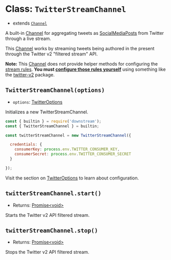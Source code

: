 # Class: `TwitterStreamChannel`

- extends [`Channel`](../../../channels/channel.md)

A built-in [Channel](../../../channels/channel.md) for aggregating tweets as [SocialMediaPosts](../../post.md) from Twitter through a live stream.

This [Channel](../../../channels/channel.md) works by streaming tweets being authored in the present through the Twitter v2 "filtered stream" API.

**Note:** This [Channel](../../../channels/channel.md) does not provide helper methods for configuring the [stream rules](https://developer.twitter.com/en/docs/twitter-api/tweets/filtered-stream/api-reference/post-tweets-search-stream-rules). **You must [configure those rules yourself](https://developer.twitter.com/en/docs/twitter-api/tweets/filtered-stream/integrate/build-a-rule)** using something like the [twitter-v2](https://github.com/HunterLarco/twitter-v2) package.

## `TwitterStreamChannel(options)`

- `options`: [TwitterOptions](./shared/options.md)

Initializes a new TwitterStreamChannel.

```javascript
const { builtin } = require('downstream');
const { TwitterStreamChannel } = builtin;

const twitterStreamChannel = new TwitterStreamChannel({

  credentials: {
    consumerKey: process.env.TWITTER_CONSUMER_KEY,
    consumerSecret: process.env.TWITTER_CONSUMER_SECRET
  }

});
```

Visit the section on [TwitterOptions](./shared/options.md) to learn about configuration.

## `twitterStreamChannel.start()`
- Returns: [Promise\<void\>](https://developer.mozilla.org/en-US/docs/Web/JavaScript/Reference/Global_Objects/Promise)

Starts the Twitter v2 API filtered stream.

## `twitterStreamChannel.stop()`
- Returns: [Promise\<void\>](https://developer.mozilla.org/en-US/docs/Web/JavaScript/Reference/Global_Objects/Promise)

Stops the Twitter v2 API filtered stream.
